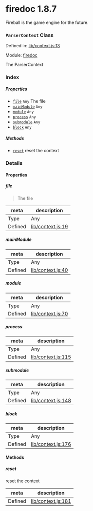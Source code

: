 
# firedoc 1.8.7

Fireball is the game engine for the future.

### `ParserContext` Class


Defined in: [lib/context.js:13](../files/lib/context.js.js)

Module: [firedoc](../modules/firedoc.md)




The ParserContext

### Index

##### Properties

  - [`file`](#property-file) `Any` The file
  - [`mainModule`](#property-mainmodule) `Any` 
  - [`module`](#property-module) `Any` 
  - [`process`](#property-process) `Any` 
  - [`submodule`](#property-submodule) `Any` 
  - [`block`](#property-block) `Any` 



##### Methods

  - [`reset`](#method-reset) reset the context





### Details


#### Properties


##### file

> The file

| meta | description |
|------|-------------|
| Type | Any |
| Defined | [lib/context.js:19](../files/lib_context.js.md#l19) |



##### mainModule

> 

| meta | description |
|------|-------------|
| Type | Any |
| Defined | [lib/context.js:40](../files/lib_context.js.md#l40) |



##### module

> 

| meta | description |
|------|-------------|
| Type | Any |
| Defined | [lib/context.js:70](../files/lib_context.js.md#l70) |



##### process

> 

| meta | description |
|------|-------------|
| Type | Any |
| Defined | [lib/context.js:115](../files/lib_context.js.md#l115) |



##### submodule

> 

| meta | description |
|------|-------------|
| Type | Any |
| Defined | [lib/context.js:148](../files/lib_context.js.md#l148) |



##### block

> 

| meta | description |
|------|-------------|
| Type | Any |
| Defined | [lib/context.js:176](../files/lib_context.js.md#l176) |






<!-- Method Block -->
#### Methods


##### reset

reset the context

| meta | description |
|------|-------------|
| Defined | [lib/context.js:181](../files/lib_context.js.md#l181) |




